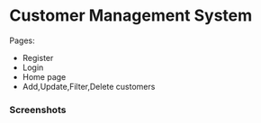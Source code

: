 # Customer Management System

Pages:
- Register
- Login
- Home page
- Add,Update,Filter,Delete customers




<h3>Screenshots</h3>


 
